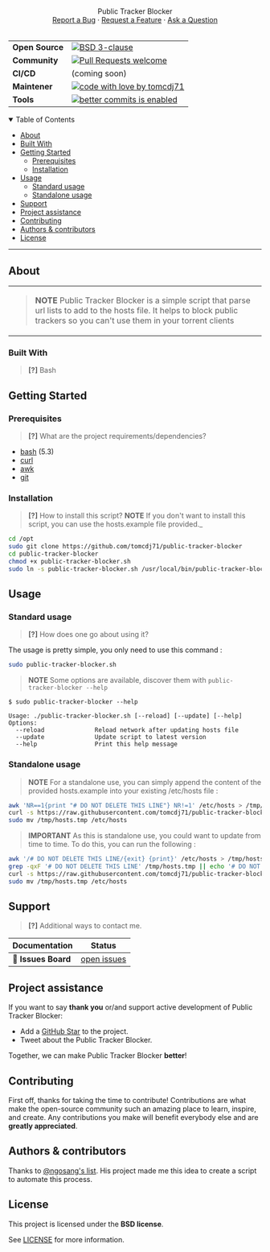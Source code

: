 <h1 align="center">
  <a href="https://github.com/tomcdj71/public-tracker-blocker">
    <!-- Please provide path to your logo here -->
  </a>
</h1>

<div align="center">
  Public Tracker Blocker
  <br />
  <a href="https://github.com/tomcdj71/public-tracker-blocker/issues/new?assignees=&labels=bug&template=01_BUG_REPORT.md&title=bug%3A+">Report a Bug</a>
   · 
  <a href="https://github.com/tomcdj71/public-tracker-blocker/issues/new?assignees=&labels=enhancement&template=02_FEATURE_REQUEST.md&title=feat%3A+">Request a Feature</a>
   · <a href="https://github.com/tomcdj71/public-tracker-blocker/discussions">Ask a Question</a>
</div>

<div align="center">
<br />


|  | |
|---|---|
| **Open&#160;Source** | [![BSD 3-clause](https://img.shields.io/badge/License-BSD%203--Clause-blue.svg)](https://github.com/tomcdj71/public-tracker-blocker/blob/main/LICENSE) |
| **Community** | [![Pull Requests welcome](https://img.shields.io/badge/PRs-welcome-ff69b4.svg?style=flat-square)](https://github.com/tomcdj71/public-tracker-blocker/issues?q=is%3Aissue+is%3Aopen+label%3A%22help+wanted%22)  |
| **CI/CD** | (coming soon)  |
| **Maintener** | [![code with love by tomcdj71](https://img.shields.io/badge/%3C%2F%3E%20with%20%E2%99%A5%20by-tomcdj71-ff1414.svg?style=flat-square)](https://github.com/tomcdj71) |
| **Tools** | [![better commits is enabled](https://img.shields.io/badge/better--commits-enabled?style=for-the-badge&logo=git&color=a6e3a1&logoColor=D9E0EE&labelColor=302D41)](https://github.com/Everduin94/better-commits) |

</div>

<details open="open">
<summary>Table of Contents</summary>

- [About](#about)
- [Built With](#built-with)
- [Getting Started](#getting-started)
  - [Prerequisites](#prerequisites)
  - [Installation](#installation)
- [Usage](#usage)
  - [Standard usage](#standard-usage)
  - [Standalone usage](#standalone-usage)
- [Support](#support)
- [Project assistance](#project-assistance)
- [Contributing](#contributing)
- [Authors & contributors](#authors--contributors)
- [License](#license)

</details>

---

## About

<table><tr><td>

> **NOTE**
> Public Tracker Blocker is a simple script that parse url lists to add to the hosts file. It helps to block public trackers so you can't use them in your torrent clients

</td></tr></table>

### Built With

> **[?]**
> Bash

## Getting Started

### Prerequisites

> **[?]**
> What are the project requirements/dependencies?

- [bash] (5.3)
- [curl]
- [awk]
- [git]

[bash]: https://tracker.debian.org/pkg/bash
[curl]: https://tracker.debian.org/pkg/curl
[awk]: https://packages.debian.org/fr/bullseye/awk
[git]: https://tracker.debian.org/pkg/git
### Installation

> **[?]**
> How to install this script?
> **NOTE**
> If you don't want to install this script, you can use the hosts.example file provided._

```bash
cd /opt
sudo git clone https://github.com/tomcdj71/public-tracker-blocker
cd public-tracker-blocker
chmod +x public-tracker-blocker.sh
sudo ln -s public-tracker-blocker.sh /usr/local/bin/public-tracker-blocker
```

## Usage

### Standard usage
> **[?]**
> How does one go about using it?

The usage is pretty simple, you only need to use this command :
```bash
sudo public-tracker-blocker.sh
```


> **NOTE**
> Some options are available, discover them with `public-tracker-blocker --help`
```console
$ sudo public-tracker-blocker --help

Usage: ./public-tracker-blocker.sh [--reload] [--update] [--help]
Options:
  --reload              Reload network after updating hosts file
  --update              Update script to latest version
  --help                Print this help message
```


### Standalone usage

> **NOTE**
> For a standalone use, you can simply append the content of the provided hosts.example into your existing /etc/hosts file : 

```bash
awk 'NR==1{print "# DO NOT DELETE THIS LINE"} NR!=1' /etc/hosts > /tmp/hosts.tmp
curl -s https://raw.githubusercontent.com/tomcdj71/public-tracker-blocker/main/hosts.example >> /tmp/hosts.tmp
sudo mv /tmp/hosts.tmp /etc/hosts
```

> **IMPORTANT**
> As this is standalone use, you could want to update from time to time.
> To do this, you can run the following :
```bash
awk '/# DO NOT DELETE THIS LINE/{exit} {print}' /etc/hosts > /tmp/hosts.tmp
grep -qxF '# DO NOT DELETE THIS LINE' /tmp/hosts.tmp || echo '# DO NOT DELETE THIS LINE' >> /tmp/hosts.tmp
curl -s https://raw.githubusercontent.com/tomcdj71/public-tracker-blocker/main/hosts.example >> /tmp/hosts.tmp
sudo mv /tmp/hosts.tmp /etc/hosts
```

## Support

> **[?]**
> Additional ways to contact me.

| Documentation              | Status                                                         |
| -------------------------- | -------------------------------------------------------------- |
| :bug: **Issues Board** | [open issues](https://github.com/tomcdj71/public-tracker-blocker/issues) |

## Project assistance

If you want to say **thank you** or/and support active development of Public Tracker Blocker:

- Add a [GitHub Star](https://github.com/tomcdj71/public-tracker-blocker) to the project.
- Tweet about the Public Tracker Blocker.

Together, we can make Public Tracker Blocker **better**!

## Contributing

First off, thanks for taking the time to contribute! Contributions are what make the open-source community such an amazing place to learn, inspire, and create. Any contributions you make will benefit everybody else and are **greatly appreciated**.

## Authors & contributors

Thanks to [@ngosang's list](https://github.com/ngosang/trackerslist). His project made me this idea to create a script to automate this process.

## License

This project is licensed under the **BSD license**.

See [LICENSE](LICENSE) for more information.
